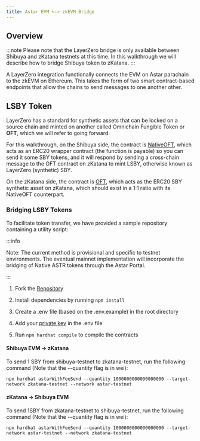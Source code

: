 ```yaml
---
title: Astar EVM <-> zkEVM Bridge
---
```


## Overview

:::note
Please note that the LayerZero bridge is only available between Shibuya and zKatana testnets at this time. In this walkthrough we will describe how to bridge Shibuya token to zKatana.
:::

A LayerZero integration functionally connects the EVM on Astar parachain to the zkEVM on Ethereum. This takes the form of two smart contract-based endpoints that allow the chains to send messages to one another other. 

## LSBY Token

LayerZero has a standard for synthetic assets that can be locked on a source chain and minted on another called Omnichain Fungible Token or **OFT**, which we will refer to going forward. 

For this walkthrough, on the Shibuya side, the contract is [NativeOFT](https://github.com/LayerZero-Labs/solidity-examples/blob/main/contracts/token/oft/v2/fee/NativeOFTWithFee.sol), which acts as an ERC20 wrapper contract (the function is payable) so you can send it some SBY tokens, and it will respond by sending a cross-chain message to the OFT contract on zKatana to mint LSBY, otherwise known as LayerZero (synthetic) SBY.

On the zKatana side, the contract is [OFT](https://github.com/LayerZero-Labs/solidity-examples/blob/main/contracts/token/oft/v2/fee/OFTWithFee.sol), which acts as the ERC20 SBY synthetic asset on zKatana, which should exist in a 1:1 ratio with its NativeOFT counterpart. 

### Bridging LSBY Tokens

To facilitate token transfer, we have provided a sample repository containing a utility script:

:::info

Note: The current method is provisional and specific to testnet environments. The eventual mainnet implementation will incorporate the bridging of Native ASTR tokens through the Astar Portal.

:::

1. Fork the [Repository](https://github.com/AstarNetwork/layer-zero-bridge-contracts-testnet)

2. Install dependencies by running `npm install`

3. Create a .env file (based on the .env.example) in the root directory 

4. Add your [private key](https://support.metamask.io/hc/en-us/articles/360015289632-How-to-export-an-account-s-private-key) in the .env file

5. Run `npm hardhat compile` to compile the contracts

#### Shibuya EVM &rarr; zKatana
To send 1 SBY from shibuya-testnet to zkatana-testnet, run the following command (Note that the --quantity flag is in wei):

`npx hardhat astarWithFeeSend --quantity 1000000000000000000 --target-network zkatana-testnet --network astar-testnet`

#### zKatana &rarr; Shibuya EVM

To send 1SBY from zkatana-testnet to shibuya-testnet, run the following command (Note that the --quantity flag is in wei):

`npx hardhat astarWithFeeSend --quantity 1000000000000000000 --target-network astar-testnet --network zkatana-testnet`
